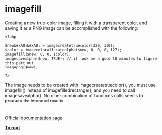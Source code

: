 # imagefill





Creating a new true-color image, filling it with a transparent color, and saving it as a PNG image can be accomplished with the following:



```
<?php

$new&#xA0;&#xA0; = imagecreatetruecolor(320, 320);
$color = imagecolorallocatealpha($new, 0, 0, 0, 127);
imagefill($new, 0, 0, $color);
imagesavealpha($new, TRUE); // it took me a good 10 minutes to figure this part out
imagepng($new);

?>
```


The image needs to be created with imagecreatetruecolor(), you must use imagefill() instead of imagefilledrectange(), and you need to call imagesavealpha(). No other combination of functions calls seems to produce the intended results.

  

#

[Official documentation page](https://www.php.net/manual/en/function.imagefill.php)

**[To root](/README.md)**